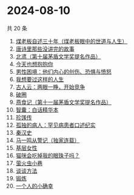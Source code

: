 # 2024-08-10

共 20 条

<!-- BEGIN WEREAD -->
<!-- 最后更新时间 2024-08-10 00:01:20 +0800 -->
1. [煤老板自述三十年（煤老板眼中的世道与人生）](https://weread.qq.com/web/bookDetail/87432450813ab9177g0110f5)
1. [唐诗里那些没讲完的故事](https://weread.qq.com/web/bookDetail/a9732d50813ab90ecg012951)
1. [北鸢（第十届茅盾文学奖提名作品）](https://weread.qq.com/web/bookDetail/bad32b607169946cbad8dad)
1. [今天也想抱抱你](https://weread.qq.com/web/bookDetail/9bc32b40813ab9132g010e03)
1. [男性困境：他们内心的创伤、恐惧与愤怒](https://weread.qq.com/web/bookDetail/d7032000813ab9125g018923)
1. [我想要过这样的人生](https://weread.qq.com/web/bookDetail/b5132b80813ab8eb7g011f50)
1. [古人云：两眼一睁，开始竞争](https://weread.qq.com/web/bookDetail/c2232140813ab8fbeg0103fb)
1. [破圈](https://weread.qq.com/web/bookDetail/50c32af07277058150cb186)
1. [燕食记（第十一届茅盾文学奖提名作品）](https://weread.qq.com/web/bookDetail/05f32020813ab9135g0152ff)
1. [智囊：白话精华本](https://weread.qq.com/web/bookDetail/c38320a0813ab7eb7g019870)
1. [珍馐传](https://weread.qq.com/web/bookDetail/81f32a20813ab911cg012cfb)
1. [孤独的病人：罕见病患者口述纪实](https://weread.qq.com/web/bookDetail/73332b10813ab909fg0175e6)
1. [秦汉史](https://weread.qq.com/web/bookDetail/fbe32090813ab83d3g0100c2)
1. [马一鸣从警记（独家连载）](https://weread.qq.com/web/bookDetail/1a632c20813ab7cf9g01532f)
1. [基层女性](https://weread.qq.com/web/bookDetail/d3c3209072646383d3ce031)
1. [猫咪会吃掉我的眼珠子吗？](https://weread.qq.com/web/bookDetail/61232210813ab7a00g0141ae)
1. [萤火虫小巷](https://weread.qq.com/web/bookDetail/c9f32d00729aa62ac9fb7ca)
1. [谈谈方法](https://weread.qq.com/web/bookDetail/30f32d70813ab8fa4g018415)
1. [锻炼](https://weread.qq.com/web/bookDetail/f2432ab0813ab6e75g012b2d)
1. [一个人的小确幸](https://weread.qq.com/web/bookDetail/94632160813ab90b6g011868)
<!-- END WEREAD -->